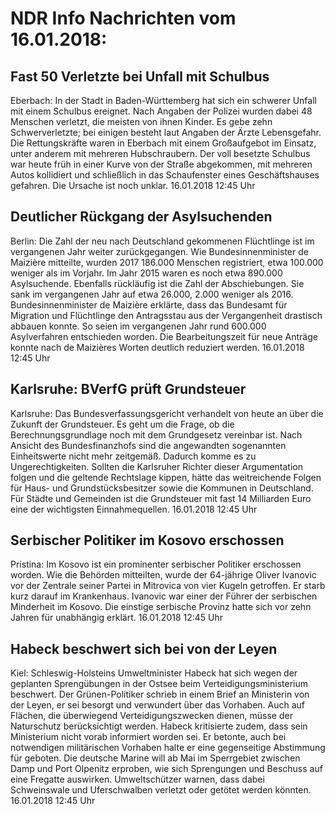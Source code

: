 # NDR Info Nachrichten vom 16.01.2018:


## Fast 50 Verletzte bei Unfall mit Schulbus
Eberbach: In der Stadt in Baden-Württemberg hat sich ein schwerer Unfall mit einem Schulbus ereignet. Nach Angaben der Polizei wurden dabei 48 Menschen verletzt, die meisten von ihnen Kinder. Es gebe zehn Schwerverletzte; bei einigen besteht laut Angaben der Ärzte Lebensgefahr. Die Rettungskräfte waren in Eberbach mit einem Großaufgebot im Einsatz, unter anderem mit mehreren Hubschraubern. Der voll besetzte Schulbus war heute früh in einer Kurve von der Straße abgekommen, mit mehreren Autos kollidiert und schließlich in das Schaufenster eines Geschäftshauses gefahren. Die Ursache ist noch unklar. 16.01.2018 12:45 Uhr 

## Deutlicher Rückgang der Asylsuchenden
Berlin: Die Zahl der neu nach Deutschland gekommenen Flüchtlinge ist im vergangenen Jahr weiter zurückgegangen. Wie Bundesinnenminister de Maizière mitteilte, wurden 2017 186.000 Menschen registriert, etwa 100.000 weniger als im Vorjahr. Im Jahr 2015 waren es noch etwa 890.000 Asylsuchende. Ebenfalls rückläufig ist die Zahl der Abschiebungen. Sie sank im vergangenen Jahr auf etwa 26.000, 2.000 weniger als 2016. Bundesinnenminister de Maizière erklärte, dass das Bundesamt für Migration und Flüchtlinge den Antragsstau aus der Vergangenheit drastisch abbauen konnte. So seien im vergangenen Jahr rund 600.000 Asylverfahren entschieden worden. Die Bearbeitungszeit für neue Anträge konnte nach de Maizières Worten deutlich reduziert werden. 16.01.2018 12:45 Uhr 

## Karlsruhe: BVerfG prüft Grundsteuer
Karlsruhe: Das Bundesverfassungsgericht verhandelt von heute an über die Zukunft der Grundsteuer. Es geht um die Frage, ob die Berechnungsgrundlage noch mit dem Grundgesetz vereinbar ist. Nach Ansicht des Bundesfinanzhofs sind die angewandten sogenannten Einheitswerte nicht mehr zeitgemäß. Dadurch komme es zu Ungerechtigkeiten. Sollten die Karlsruher Richter dieser Argumentation folgen und die geltende Rechtslage kippen, hätte das weitreichende Folgen für Haus- und Grundstücksbesitzer sowie die Kommunen in Deutschland. Für Städte und Gemeinden ist die Grundsteuer mit fast 14 Milliarden Euro eine der wichtigsten Einnahmequellen. 16.01.2018 12:45 Uhr 

## Serbischer Politiker im Kosovo erschossen
Pristina: Im Kosovo ist ein prominenter serbischer Politiker erschossen worden. Wie die Behörden  mitteilten, wurde der  64-jährige Oliver Ivanovic vor der Zentrale seiner Partei in Mitrovica von vier Kugeln getroffen. Er starb kurz darauf im Krankenhaus. Ivanovic war einer der Führer der serbischen Minderheit im Kosovo. Die einstige serbische Provinz hatte sich vor zehn Jahren für unabhängig erklärt. 16.01.2018 12:45 Uhr 

## Habeck beschwert sich bei von der Leyen
Kiel: Schleswig-Holsteins Umweltminister Habeck hat sich wegen der geplanten Sprengübungen in der Ostsee beim Verteidigungsministerium beschwert. Der Grünen-Politiker schrieb in einem Brief an Ministerin von der Leyen, er sei besorgt und verwundert über das Vorhaben. Auch auf Flächen, die überwiegend Verteidigungszwecken dienen, müsse der Naturschutz berücksichtigt werden. Habeck kritisierte zudem, dass sein Ministerium nicht vorab informiert worden sei. Er betonte, auch bei notwendigen militärischen Vorhaben halte er eine gegenseitige Abstimmung für geboten. Die deutsche Marine will ab Mai im Sperrgebiet zwischen Damp und Port Olpenitz erproben, wie sich Sprengungen und Beschuss auf eine Fregatte auswirken. Umweltschützer warnen, dass dabei Schweinswale und Uferschwalben verletzt oder getötet werden könnten. 16.01.2018 12:45 Uhr 
